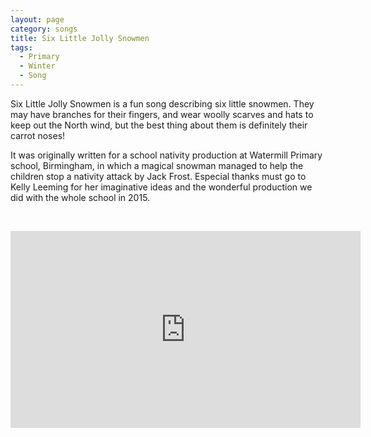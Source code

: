 ```yaml
---
layout: page
category: songs
title: Six Little Jolly Snowmen
tags:
  - Primary
  - Winter
  - Song
---
```

Six Little Jolly Snowmen is a fun song describing six little snowmen. They may have branches for their fingers, and wear woolly scarves and hats to keep out the North wind, but the best thing about them is definitely their carrot noses!

It was originally written for a school nativity production at Watermill Primary school, Birmingham, in which a magical snowman managed to help the children stop a nativity attack by Jack Frost. Especial thanks must go to Kelly Leeming for her imaginative ideas and the wonderful production we did with the whole school in 2015.

&nbsp;
<iframe width="560" height="315" src="https://www.youtube.com/embed/NZahO79qZr4" frameborder="0" allow="accelerometer; autoplay; clipboard-write; encrypted-media; gyroscope; picture-in-picture" allowfullscreen></iframe>
&nbsp;